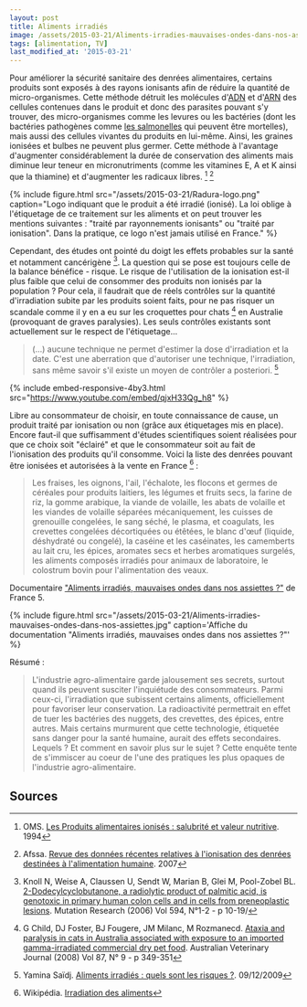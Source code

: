 ```yaml
---
layout: post
title: Aliments irradiés
image: /assets/2015-03-21/Aliments-irradies-mauvaises-ondes-dans-nos-assiettes.jpg
tags: [alimentation, TV]
last_modified_at: '2015-03-21'
---
```


Pour améliorer la sécurité sanitaire des denrées alimentaires, certains produits sont exposés à des rayons ionisants afin de réduire la quantité de micro-organismes. Cette méthode détruit les molécules d'[ADN](https://fr.wikipedia.org/wiki/Acide_d%C3%A9soxyribonucl%C3%A9ique) et d'[ARN](https://fr.wikipedia.org/wiki/Acide_ribonucl%C3%A9ique) des cellules contenues dans le produit et donc des parasites pouvant s'y trouver, des micro-organismes comme les levures ou les bactéries (dont les bactéries pathogènes comme [les salmonelles](https://fr.wikipedia.org/wiki/Salmonella) qui peuvent être mortelles), mais aussi des cellules vivantes du produits en lui-même. Ainsi, les graines ionisées et bulbes ne peuvent plus germer. Cette méthode à l'avantage d'augmenter considérablement la durée de conservation des aliments mais diminue leur teneur en micronutriments (comme les vitamines E, A et K ainsi que la thiamine) et d'augmenter les radicaux libres. [^3] [^4]

{% include figure.html src="/assets/2015-03-21/Radura-logo.png" caption="Logo indiquant que le produit a été irradié (ionisé). La loi oblige à l'étiquetage de ce traitement sur les aliments et on peut trouver les mentions suivantes : \"traité par rayonnements ionisants\" ou \"traité par ionisation\". Dans la pratique, ce logo n'est jamais utilisé en France." %}

Cependant, des études ont pointé du doigt les effets probables sur la santé et notamment cancérigène [^2]. La question qui se pose est toujours celle de la balance bénéfice - risque. Le risque de l'utilisation de la ionisation est-il plus faible que celui de consommer des produits non ionisés par la population ? Pour cela, il faudrait que de réels contrôles sur la quantité d'irradiation subite par les produits soient faits, pour ne pas risquer un scandale comme il y en a eu sur les croquettes pour chats [^6] en Australie (provoquant de graves paralysies). Les seuls contrôles existants sont actuellement sur le respect de l'étiquetage...

> (...) aucune technique ne permet d'estimer la dose d'irradiation et la date. C'est une aberration que d'autoriser une technique, l'irradiation, sans même savoir s'il existe un moyen de contrôler a posteriori. [^5]

{% include embed-responsive-4by3.html src="https://www.youtube.com/embed/qjxH33Qg_h8" %}

Libre au consommateur de choisir, en toute connaissance de cause, un produit traité par ionisation ou non (grâce aux étiquetages mis en place). Encore faut-il que suffisamment d'études scientifiques soient réalisées pour que ce choix soit "éclairé" et que le consommateur soit au fait de l'ionisation des produits qu'il consomme. Voici la liste des denrées pouvant être ionisées et autorisées à la vente en France [^1] :

> Les fraises, les oignons, l'ail, l'échalote, les flocons et germes de céréales pour produits laitiers, les légumes et fruits secs, la farine de riz, la gomme arabique, la viande de volaille, les abats de volaille et les viandes de volaille séparées mécaniquement, les cuisses de grenouille congelées, le sang séché, le plasma, et coagulats, les crevettes congelées décortiquées ou étêtées, le blanc d'œuf (liquide, déshydraté ou congelé), la caséine et les caséinates, les camemberts au lait cru, les épices, aromates secs et herbes aromatiques surgelés, les aliments composés irradiés pour animaux de laboratoire, le colostrum bovin pour l'alimentation des veaux.

Documentaire ["Aliments irradiés, mauvaises ondes dans nos assiettes ?"](https://www.france.tv/documentaires/science-sante/12629-le-doc-du-dimanche-aliments-irradies-mauvaises-ondes-dans-nos-assiettes.html) de France 5.

{% include figure.html src="/assets/2015-03-21/Aliments-irradies-mauvaises-ondes-dans-nos-assiettes.jpg" caption='Affiche du documentation "Aliments irradiés, mauvaises ondes dans nos assiettes ?"' %}

Résumé :

> L'industrie agro-alimentaire garde jalousement ses secrets, surtout quand ils peuvent susciter l'inquiétude des consommateurs. Parmi ceux-ci, l'irradiation que subissent certains aliments, officiellement pour favoriser leur conservation. La radioactivité permettrait en effet de tuer les bactéries des nuggets, des crevettes, des épices, entre autres. Mais certains murmurent que cette technologie, étiquetée sans danger pour la santé humaine, aurait des effets secondaires. Lequels ? Et comment en savoir plus sur le sujet ? Cette enquête tente de s'immiscer au coeur de l'une des pratiques les plus opaques de l'industrie agro-alimentaire.

## Sources

[^1]: Wikipédia. [Irradiation des aliments](https://fr.wikipedia.org/wiki/Irradiation_des_aliments)

[^2]: Knoll N, Weise A, Claussen U, Sendt W, Marian B, Glei M, Pool-Zobel BL. [2-Dodecylcyclobutanone, a radiolytic product of palmitic acid, is genotoxic in primary human colon cells and in cells from preneoplastic lesions](https://pubmed.ncbi.nlm.nih.gov/16153665). Mutation Research (2006) Vol 594, N°1-2 - p 10-19/

[^3]: OMS. [Les Produits alimentaires ionisés : salubrité et valeur nutritive](https://apps.who.int/iris/handle/10665/39463). 1994

[^4]: Afssa. [Revue des données récentes relatives à l'ionisation des denrées destinées à l'alimentation humaine](https://www.anses.fr/fr/content/revue-des-donn%C3%A9es-r%C3%A9centes-relatives-%C3%A0-l%E2%80%99ionisation-des-denr%C3%A9es-destin%C3%A9es-%C3%A0-l%E2%80%99alimentation-0). 2007

[^5]: Yamina Saïdj. [Aliments irradiés : quels sont les risques ?](https://www.doctissimo.fr/html/nutrition/securite/14041-aliments-irradies.htm). 09/12/2009

[^6]: G Child, DJ Foster, BJ Fougere, JM Milanc, M Rozmanecd. [Ataxia and paralysis in cats in Australia associated with exposure to an imported gamma-irradiated commercial dry pet food](https://pubmed.ncbi.nlm.nih.gov/19703134/). Australian Veterinary Journal (2008) Vol 87, N° 9 - p 349-351

